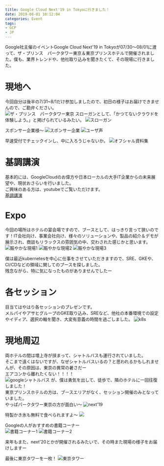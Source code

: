 ```yaml
---
title: Google Cloud Next'19 in Tokyoに行きました！
date: 2019-08-01 10:12:04
categories: Event
tags:
- GCP
- JP
---
```


Google社主催のイベントGoogle Cloud Next'19 in Tokyoが07/30〜08/01に渡って、ザ・プリンス　パークタワー東京＆東京プリンスホテルで開催されました。僕も、業界トレンドや、他社取り込みを聞きたくて、その現場に行きました。
<!--more-->

# 現地へ
今回自分は後半の7/31~8/1だけ参加しましたので、初日の様子はお届けできませんので、ご勘弁ください。  
![ザ・プリンス　パークタワー東京](http://wx3.sinaimg.cn/mw690/735d420agy1g5izwu8l3nj20ks0rlgtf.jpg)
スローガンとして、「かつてないクラウドを体験しよう。」と掲げられているみたい。
![スローガン](http://wx2.sinaimg.cn/mw690/735d420agy1g5jx8dx0ymj22io1w0b29.jpg)

スポンサー企業様〜
![スポンサー企業](http://wx2.sinaimg.cn/mw690/735d420agy1g5k15ff96fj21w02io7wh.jpg)
![ユーザ声](http://wx4.sinaimg.cn/mw690/735d420agy1g5k15mhlldj22io1w0b29.jpg)


早速受付でチェックインし、中に入ろうじゃないか。
![オフシャル資料集](http://wx3.sinaimg.cn/mw690/735d420agy1g5izwwxzazj21400u0quy.jpg)
# 基調講演
基本的には、GoogleCloudのお偉方や日本ローカルの大手IT企業からの未来展望や、現状おさらいを行いました。  
ご興味のある方は、youtubeでご覧いただけます。  
[基調講演](https://www.youtube.com/watch?v=MgXa9kLPUiA&feature=youtu.be)
# Expo
今回の場所はホテルの宴会場ですので、ブースとして、はっきり言って狭いのです！IT会社向け、事業会社向け、様々のソリューションや、製品の紹介＆デモが展示され、商談もリラックスの雰囲気の中、交わされた感じかと思います。  
![賑やかな現場1](http://wx4.sinaimg.cn/mw690/735d420agy1g5jx7w3d3fj22io1w0u0x.jpg)
![賑やかな現場2](http://wx1.sinaimg.cn/mw690/735d420agy1g5jx7mevvwj22io1w0x6p.jpg)
![賑やかな現場3](http://wx4.sinaimg.cn/mw690/735d420agy1g5izwxnecvj21400u0e81.jpg)

僕は最近kubernetesを中心に仕事をさせていただきますので、SRE、GKEや、CI/CDなどの領域に関してのプースを探しました。  
残念ながら、特に気になったものがありませんでしたー
# 各セッション
目当てはやはり各セッションのプレゼンです。  
メルパイやアサヒグループのGKE取り込み、SREなど、他社の本番環境での設定やイディア、選択の軸を聞き、大変有意義の時間を過ごしました。
![k8s](http://wx3.sinaimg.cn/mw690/735d420agy1g5izwx2yu8j21400u0wxx.jpg)
# 現地周辺
両ホテルの間は増上寺が挟まって、シャトルバスも運行されていました。  
そこまで遠くはないですが、なぜシャトルバスいるの？と思われるかもしれませんが、その原因は、東京の異常の暑さだー  
エアコンから離れたくない！！！！  
![googleシャトルバス](http://wx4.sinaimg.cn/mw690/735d420agy1g5jx83qchrj22io1w0kjl.jpg)
が、僕は勇気を出して、徒歩で、隣のホテルに一回往復しました！  
東京プリンスホテルの方は、ブースエリアがなく、セッション開催のみとなっていました。  
やっぱパークタワー東京の方が面白い〜
![next'19](http://wx4.sinaimg.cn/mw690/735d420agy1g5jx88fohwj21w02io4qq.jpg)

特製かき氷も無料で食べられますよ〜
![](http://wx4.sinaimg.cn/mw690/735d420agy1g5k156u3gwj22io1w0b2a.jpg)

Googleの人がおすすめの書籍コーナー  
![書籍コーナー1](http://wx4.sinaimg.cn/mw690/735d420agy1g5k14yrifuj22io1w07wi.jpg)
![書籍コーナー2](http://wx3.sinaimg.cn/mw690/735d420agy1g5k146405vj22io1w07wi.jpg)

来年もまた、next'20とかが開催されるみたいで、その時また現場の様子をお届けしますー  

最後に東京タワーを一枚！
![東京タワー](http://wx3.sinaimg.cn/mw690/735d420agy1g5k12la9fxj21w02iob29.jpg)